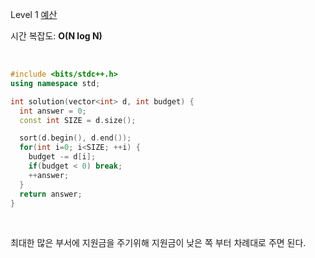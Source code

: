 Level 1 [예산](https://programmers.co.kr/learn/courses/30/lessons/12982)

시간 복잡도: **O(N log N)**

<br> 

```cpp
#include <bits/stdc++.h>
using namespace std;

int solution(vector<int> d, int budget) {
  int answer = 0;
  const int SIZE = d.size();

  sort(d.begin(), d.end());
  for(int i=0; i<SIZE; ++i) {
    budget -= d[i];
    if(budget < 0) break;
    ++answer;
  }
  return answer;
}
```

<br>

최대한 많은 부서에 지원금을 주기위해 지원금이 낮은 쪽 부터 차례대로 주면 된다.
